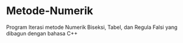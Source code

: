 # Metode-Numerik
Program Iterasi metode Numerik Biseksi, Tabel, dan Regula Falsi yang dibagun dengan bahasa C++ 
